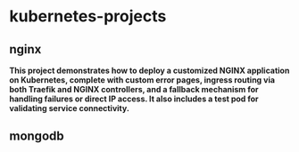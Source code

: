 # kubernetes-projects
## nginx
**This project demonstrates how to deploy a customized NGINX application on Kubernetes, complete with custom error pages, ingress routing via both Traefik and NGINX controllers, and a fallback mechanism for handling failures or direct IP access. It also includes a test pod for validating service connectivity.**

## mongodb
